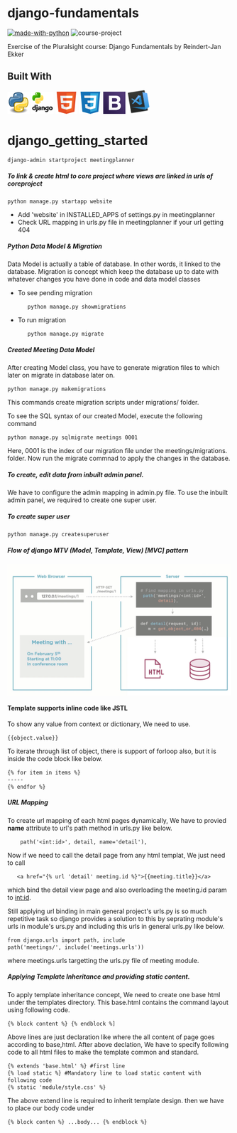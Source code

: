 # django-fundamentals
[![made-with-python](https://img.shields.io/badge/Made%20with-Python-1f425f.svg)](https://www.python.org/)
![course-project](https://img.shields.io/badge/Project-Course-orange.svg)

Exercise of the Pluralsight course: Django Fundamentals by Reindert-Jan Ekker


## Built With
<a href="https://www.python.org/"><img src="https://raw.githubusercontent.com/BorjaG90/media/master/img/logos/python.png" width=50 alt="Python 3.6.1"></a>
<a href="https://www.djangoproject.com/"><img src="https://raw.githubusercontent.com/BorjaG90/media/master/img/logos/django.png" width=50 alt="Django 2.1.5"></a>
<a href="https://developer.mozilla.org/es/docs/HTML/HTML5"><img src="https://raw.githubusercontent.com/BorjaG90/media/master/img/logos/HTML5.png" width=50 alt="HTML5"></a>
<a href="https://developer.mozilla.org/es/docs/Web/CSS"><img src="https://raw.githubusercontent.com/BorjaG90/media/master/img/logos/css3.png" width=50 alt="CSS3"></a>
<a href="https://getbootstrap.com/"><img src="https://raw.githubusercontent.com/BorjaG90/media/master/img/logos/bootstrap.png" width=50 alt="Bootstrap"></a>
<a href="https://code.visualstudio.com/"><img src="https://raw.githubusercontent.com/BorjaG90/media/master/img/logos/vscode.png" width=50 alt="VSCode"></a>


# django_getting_started
    django-admin startproject meetingplanner

#####   To link & create html to core project where views are linked in urls of coreproject
    python manage.py startapp website

- Add 'website' in INSTALLED_APPS of settings.py in meetingplanner
- Check URL mapping in urls.py file in meetingplanner if your url getting 404


##### Python Data Model & Migration
Data Model is actually a table of database. In other words, it linked to the database.
Migration is concept which keep the database up to date with whatever changes you have done in code and data model classes
- To see pending migration
        
         python manage.py showmigrations
- To run migration

         python manage.py migrate
         
##### Created Meeting Data Model
After creating Model class, you have to generate migration files to which later on migrate in database later on.

    python manage.py makemigrations

This commands create migration scripts under migrations/ folder.

To see the SQL syntax of our created Model, execute the following command

    python manage.py sqlmigrate meetings 0001
Here, 0001 is the index of our migration file under the meetings/migrations. folder.
Now run the migrate commnad to apply the changes in the database.


##### To create, edit data from inbuilt admin panel.
We have to configure the admin mapping in admin.py file.
To use the inbuilt admin panel, we required to create one super user.

##### To create super user
    python manage.py createsuperuser


##### Flow of django MTV (Model, Template, View) [MVC] pattern
<img src="./screenshots/flow.png" alt="Original"  align="middle"/>


#### Template supports inline code like JSTL
To show any value from context or dictionary, We need to use.

    {{object.value}}

To iterate through list of object, there is support of forloop also, but it is inside the code block like below.

    {% for item in items %}
    -----
    {% endfor %}

##### URL Mapping
To create url mapping of each html pages dynamically, We have to provied <b>name</b> attribute to 
url's path method in urls.py like below.

        path('<int:id>', detail, name='detail'),

Now if we need to call the detail page from any html templat, We just need to call

       <a href="{% url 'detail' meeting.id %}">{{meeting.title}}</a>
    
which bind the detail view page and also overloading the meeting.id param to <int:id>.

Still applying url binding in main general project's urls.py is so much repetitive task so django provides
a solution to this by seprating module's urls in module's urs.py and including this urls in general urls.py like below.

    from django.urls import path, include
    path('meetings/', include('meetings.urls'))

where meetings.urls targetting the urls.py file of meeting module.


##### Applying Template Inheritance and providing static content.
To apply template inheritance concept, We need to create one base html under the templates directory.
This base.html contains the command layout using following code.

    {% block content %} {% endblock %] 

Above lines are just declaration like where the all content of page goes according to base,html.
After above declation, We have to specify following code to all html files to make the template common and standard.

    {% extends 'base.html' %} #first line
    {% load static %} #Mandatory line to load static content with following code
    {% static 'module/style.css' %}

The above extend line is required to inherit template design.
then we have to place our body code under 
    
    {% block conten %} ...body... {% endblock %}
    